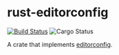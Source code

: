 # rust-editorconfig
[![Build Status](https://travis-ci.org/mrandri19/rust-editorconfig.svg?branch=master)](https://travis-ci.org/mrandri19/rust-editorconfig)  ![Cargo Status](https://img.shields.io/crates/v/editorconfig.svg)

A crate that implements [editorconfig](http://editorconfig.org/).
